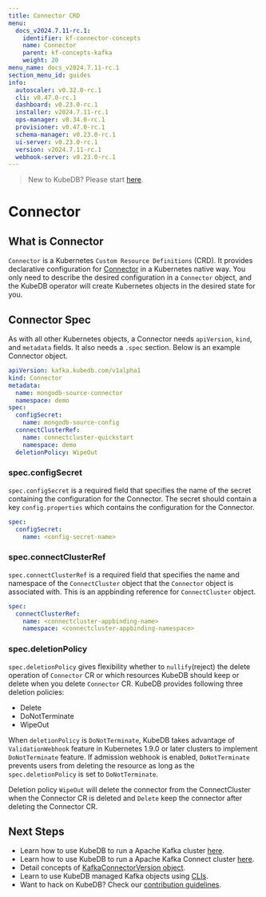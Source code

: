 ```yaml
---
title: Connector CRD
menu:
  docs_v2024.7.11-rc.1:
    identifier: kf-connector-concepts
    name: Connector
    parent: kf-concepts-kafka
    weight: 20
menu_name: docs_v2024.7.11-rc.1
section_menu_id: guides
info:
  autoscaler: v0.32.0-rc.1
  cli: v0.47.0-rc.1
  dashboard: v0.23.0-rc.1
  installer: v2024.7.11-rc.1
  ops-manager: v0.34.0-rc.1
  provisioner: v0.47.0-rc.1
  schema-manager: v0.23.0-rc.1
  ui-server: v0.23.0-rc.1
  version: v2024.7.11-rc.1
  webhook-server: v0.23.0-rc.1
---
```


> New to KubeDB? Please start [here](/docs/v2024.7.11-rc.1/README).

# Connector

## What is Connector

`Connector` is a Kubernetes `Custom Resource Definitions` (CRD). It provides declarative configuration for [Connector](https://kafka.apache.org/) in a Kubernetes native way. You only need to describe the desired configuration in a `Connector` object, and the KubeDB operator will create Kubernetes objects in the desired state for you.

## Connector Spec

As with all other Kubernetes objects, a Connector needs `apiVersion`, `kind`, and `metadata` fields. It also needs a `.spec` section. Below is an example Connector object.

```yaml
apiVersion: kafka.kubedb.com/v1alpha1
kind: Connector
metadata:
  name: mongodb-source-connector
  namespace: demo
spec:
  configSecret:
    name: mongodb-source-config
  connectClusterRef:
    name: connectcluster-quickstart
    namespace: demo
  deletionPolicy: WipeOut
```

### spec.configSecret

`spec.configSecret` is a required field that specifies the name of the secret containing the configuration for the Connector. The secret should contain a key `config.properties` which contains the configuration for the Connector.
```yaml
spec:
  configSecret:
    name: <config-secret-name>
```

### spec.connectClusterRef

`spec.connectClusterRef` is a required field that specifies the name and namespace of the `ConnectCluster` object that the `Connector` object is associated with. This is an appbinding reference for `ConnectCluster` object.
```yaml
spec:
  connectClusterRef:
    name: <connectcluster-appbinding-name>
    namespace: <connectcluster-appbinding-namespace>
```

### spec.deletionPolicy

`spec.deletionPolicy` gives flexibility whether to `nullify`(reject) the delete operation of `Connector` CR or which resources KubeDB should keep or delete when you delete `Connector` CR. KubeDB provides following three deletion policies:

- Delete
- DoNotTerminate
- WipeOut

When `deletionPolicy` is `DoNotTerminate`, KubeDB takes advantage of `ValidationWebhook` feature in Kubernetes 1.9.0 or later clusters to implement `DoNotTerminate` feature. If admission webhook is enabled, `DoNotTerminate` prevents users from deleting the resource as long as the `spec.deletionPolicy` is set to `DoNotTerminate`.

Deletion policy `WipeOut` will delete the connector from the ConnectCluster when the Connector CR is deleted and `Delete` keep the connector after deleting the Connector CR.

## Next Steps

- Learn how to use KubeDB to run a Apache Kafka cluster [here](/docs/v2024.7.11-rc.1/guides/kafka/quickstart/overview/kafka/).
- Learn how to use KubeDB to run a Apache Kafka Connect cluster [here](/docs/v2024.7.11-rc.1/guides/kafka/quickstart/overview/connectcluster/).
- Detail concepts of [KafkaConnectorVersion object](/docs/v2024.7.11-rc.1/guides/kafka/concepts/kafkaconnectorversion).
- Learn to use KubeDB managed Kafka objects using [CLIs](/docs/v2024.7.11-rc.1/guides/kafka/cli/cli).
- Want to hack on KubeDB? Check our [contribution guidelines](/docs/v2024.7.11-rc.1/CONTRIBUTING).
